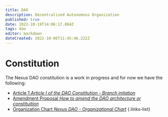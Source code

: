 ```yaml
---
title: DAO
description: Decentralized Autonomous Organization
published: true
date: 2022-10-19T14:06:17.884Z
tags: dao
editor: markdown
dateCreated: 2022-10-06T11:45:46.222Z
---
```


# Constitution
The Nexus DAO constitution is a work in progress and for now we have the following: 


- [Article 1 *Article I of the DAO Constitution - Branch initation*](/dao/article1)
- [Amendment Proposal *How to amend the DAO architecture or constituition*](/en/dao/amendment)
- [Organization Chart *Nexus DAO - Organizational Chart*](/en/dao/org-chart)
{.links-list}